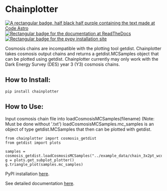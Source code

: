 # Chainplotter

[![A rectangular badge, half black half purple containing the text made at Code Astro](https://img.shields.io/badge/Made%20at-Code/Astro-blueviolet.svg)](https://semaphorep.github.io/codeastro/)
[![Rectangular badge for the documentation at ReadTheDocs](https://img.shields.io/readthedocs/chainplotter/latest
)](https://chainplotter.readthedocs.io/en/latest/)
[![Rectangular badge for the pypy installation site](https://img.shields.io/pypi/v/chainplotter)](https://pypi.org/project/chainplotter/)

Cosmosis chains are incompatible with the plotting tool getdist. Chainplotter takes cosmosis output chains and returns a getdist.MCSamples object that can be plotted using getdist. Chainplotter currently may only work with the Dark Energy Survey (DES) year 3 (Y3) cosmosis chains.

## How to Install: 

```
pip install chainplotter
```

## How to Use: 

Input cosmosis chain file into loadCosmosisMCSamples(filename) (Note: Must be done without '.txt')
loadCosmosisMCSamples.mc_samples is an object of type getdist.MCSamples that then can be plotted with getdist.

```
from chainplotter import cosmosis_getdist
from getdist import plots

samples = cosmosis_getdist.loadCosmosisMCSamples("../example_data/chain_3x2pt_wcdm_SR_maglim")
g = plots.get_subplot_plotter()
g.triangle_plot(samples.mc_samples)
```
PyPI installation [here](https://pypi.org/project/chainplotter/).

See detailed documentation [here](https://chainplotter.readthedocs.io/en/latest/).
